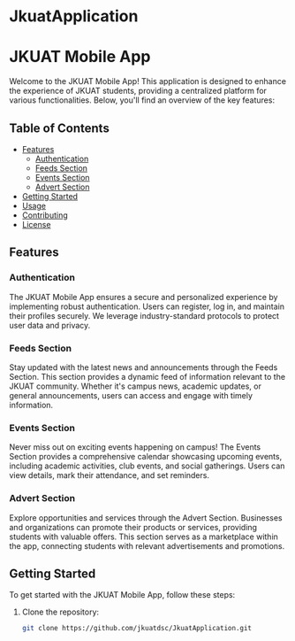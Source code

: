 # JkuatApplication

# JKUAT Mobile App

Welcome to the JKUAT Mobile App! This application is designed to enhance the experience of JKUAT students, providing a centralized platform for various functionalities. Below, you'll find an overview of the key features:

## Table of Contents

- [Features](#features)
  - [Authentication](#authentication)
  - [Feeds Section](#feeds-section)
  - [Events Section](#events-section)
  - [Advert Section](#advert-section)
- [Getting Started](#getting-started)
- [Usage](#usage)
- [Contributing](#contributing)
- [License](#license)

## Features

### Authentication

The JKUAT Mobile App ensures a secure and personalized experience by implementing robust authentication. Users can register, log in, and maintain their profiles securely. We leverage industry-standard protocols to protect user data and privacy.

### Feeds Section

Stay updated with the latest news and announcements through the Feeds Section. This section provides a dynamic feed of information relevant to the JKUAT community. Whether it's campus news, academic updates, or general announcements, users can access and engage with timely information.

### Events Section

Never miss out on exciting events happening on campus! The Events Section provides a comprehensive calendar showcasing upcoming events, including academic activities, club events, and social gatherings. Users can view details, mark their attendance, and set reminders.

### Advert Section

Explore opportunities and services through the Advert Section. Businesses and organizations can promote their products or services, providing students with valuable offers. This section serves as a marketplace within the app, connecting students with relevant advertisements and promotions.

## Getting Started

To get started with the JKUAT Mobile App, follow these steps:

1. Clone the repository:
   ```bash
   git clone https://github.com/jkuatdsc/JkuatApplication.git
   ```

